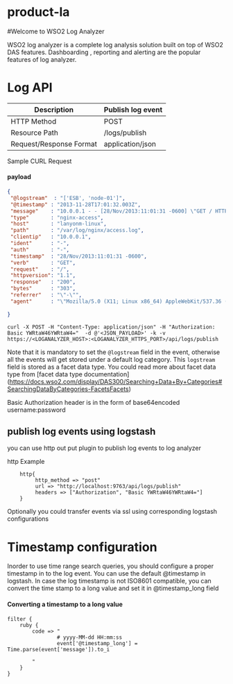 # product-la

#Welcome to WSO2 Log Analyzer

WSO2 log analyzer is a complete log analysis solution built on top of WSO2 DAS features. Dashboarding , reporting and alerting are the popular features of log analyzer.

# Log API

|Description | Publish log event
|------------|-------
|HTTP Method | POST
|Resource Path | /logs/publish 
|Request/Response Format | application/json

Sample CURL Request 

#### payload ##
```json
{
 "@logstream"  : "['ESB', 'node-01']",
 "@timestamp" : "2013-11-28T17:01:32.003Z",
 "message"    : "10.0.0.1 - - [28/Nov/2013:11:01:31 -0600] \"GET / HTTP/1.1\" 200 303 \"-\" \"Mozilla/5.0 (X11; Linux x86_64) AppleWebKit/537.36 (KHTML, like Gecko) Ubuntu Chromium/30.0.1599.114 Chrome/30.0.1599.114 Safari/537.36\"",
 "type"       : "nginx-access",
 "host"       : "lanyonm-linux",
 "path"       : "/var/log/nginx/access.log",
 "clientip"   : "10.0.0.1",
 "ident"      : "-",
 "auth"       : "-",
 "timestamp"  : "28/Nov/2013:11:01:31 -0600",
 "verb"       : "GET",
 "request"    : "/",
 "httpversion": "1.1",
 "response"   : "200",
 "bytes"      : "303",
 "referrer"   : "\"-\"",
 "agent"      : "\"Mozilla/5.0 (X11; Linux x86_64) AppleWebKit/537.36 (KHTML, like Gecko) Ubuntu Chromium/30.0.1599.114 Chrome/30.0.1599.114 Safari/537.36\""
 
}
```

```
curl -X POST -H "Content-Type: application/json" -H "Authorization: Basic YWRtaW46YWRtaW4="  -d @'<JSON_PAYLOAD>' -k -v https://<LOGANALYZER_HOST>:<LOGANALYZER_HTTPS_PORT>/api/logs/publish
```
Note that it is mandatory to set the `@logstream` field in the event, otherwise all the events will get stored  under a default log category.
This `logstream` field is stored as a facet data type. You could read more about facet data type from [facet data type documentation] (https://docs.wso2.com/display/DAS300/Searching+Data+By+Categories#SearchingDataByCategories-FacetsFacets)

Basic Authorization header is in the form of base64encoded  username:password

## publish log events using logstash 

you can use http out put plugin to publish log events to log analyzer

http Example

```
    http{
         http_method => "post"
         url => "http://localhost:9763/api/logs/publish"
         headers => ["Authorization", "Basic YWRtaW46YWRtaW4="]
    }
```

Optionally you could transfer events via ssl using corresponding logstash configurations

# Timestamp configuration

Inorder to use time range search queries, you should configure a proper timestamp in to the log event. You can use the default @timestamp in logstash.
In case the log timestamp is not ISO8601 compatible, you can convert the time stamp to a long value and set it in @timestamp_long field
 
#### Converting a timestamp to a long value

```
filter {
    ruby {
        code => "
                # yyyy-MM-dd HH:mm:ss
                event['@timestamp_long'] = Time.parse(event['message']).to_i
    
        "
    }
}
```